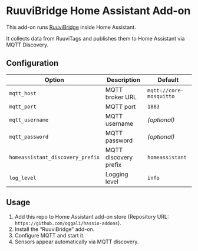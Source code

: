 # RuuviBridge Home Assistant Add-on

This add-on runs [RuuviBridge](https://github.com/Scrin/RuuviBridge) inside Home Assistant.

It collects data from RuuviTags and publishes them to Home Assistant via MQTT Discovery.

## Configuration

| Option | Description | Default |
|--------|--------------|----------|
| `mqtt_host` | MQTT broker URL | `mqtt://core-mosquitto` |
| `mqtt_port` | MQTT port | `1883` |
| `mqtt_username` | MQTT username | *(optional)* |
| `mqtt_password` | MQTT password | *(optional)* |
| `homeassistant_discovery_prefix` | MQTT discovery prefix | `homeassistant` |
| `log_level` | Logging level | `info` |

## Usage

1. Add this repo to Home Assistant add-on store (Repository URL: `https://github.com/oggali/hassio-addons`).
2. Install the “RuuviBridge” add-on.
3. Configure MQTT and start it.
4. Sensors appear automatically via MQTT discovery.
